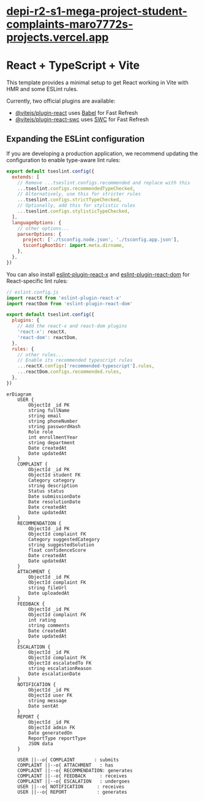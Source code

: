 # [depi-r2-s1-mega-project-student-complaints-maro7772s-projects.vercel.app](https://depi-r2-s1-mega-project-student-complaints-maro7772s-projects.vercel.app/)


# React + TypeScript + Vite

This template provides a minimal setup to get React working in Vite with HMR and some ESLint rules.

Currently, two official plugins are available:

- [@vitejs/plugin-react](https://github.com/vitejs/vite-plugin-react/blob/main/packages/plugin-react/README.md) uses [Babel](https://babeljs.io/) for Fast Refresh
- [@vitejs/plugin-react-swc](https://github.com/vitejs/vite-plugin-react-swc) uses [SWC](https://swc.rs/) for Fast Refresh

## Expanding the ESLint configuration

If you are developing a production application, we recommend updating the configuration to enable type-aware lint rules:

```js
export default tseslint.config({
  extends: [
    // Remove ...tseslint.configs.recommended and replace with this
    ...tseslint.configs.recommendedTypeChecked,
    // Alternatively, use this for stricter rules
    ...tseslint.configs.strictTypeChecked,
    // Optionally, add this for stylistic rules
    ...tseslint.configs.stylisticTypeChecked,
  ],
  languageOptions: {
    // other options...
    parserOptions: {
      project: ['./tsconfig.node.json', './tsconfig.app.json'],
      tsconfigRootDir: import.meta.dirname,
    },
  },
})
```

You can also install [eslint-plugin-react-x](https://github.com/Rel1cx/eslint-react/tree/main/packages/plugins/eslint-plugin-react-x) and [eslint-plugin-react-dom](https://github.com/Rel1cx/eslint-react/tree/main/packages/plugins/eslint-plugin-react-dom) for React-specific lint rules:

```js
// eslint.config.js
import reactX from 'eslint-plugin-react-x'
import reactDom from 'eslint-plugin-react-dom'

export default tseslint.config({
  plugins: {
    // Add the react-x and react-dom plugins
    'react-x': reactX,
    'react-dom': reactDom,
  },
  rules: {
    // other rules...
    // Enable its recommended typescript rules
    ...reactX.configs['recommended-typescript'].rules,
    ...reactDom.configs.recommended.rules,
  },
})
```
```mermaid
erDiagram
    USER {
        ObjectId _id PK
        string fullName
        string email
        string phoneNumber
        string passwordHash
        Role role
        int enrollmentYear
        string department
        Date createdAt
        Date updatedAt
    }
    COMPLAINT {
        ObjectId _id PK
        ObjectId student FK
        Category category
        string description
        Status status
        Date submissionDate
        Date resolutionDate
        Date createdAt
        Date updatedAt
    }
    RECOMMENDATION {
        ObjectId _id PK
        ObjectId complaint FK
        Category suggestedCategory
        string suggestedSolution
        float confidenceScore
        Date createdAt
        Date updatedAt
    }
    ATTACHMENT {
        ObjectId _id PK
        ObjectId complaint FK
        string fileUrl
        Date uploadedAt
    }
    FEEDBACK {
        ObjectId _id PK
        ObjectId complaint FK
        int rating
        string comments
        Date createdAt
        Date updatedAt
    }
    ESCALATION {
        ObjectId _id PK
        ObjectId complaint FK
        ObjectId escalatedTo FK
        string escalationReason
        Date escalationDate
    }
    NOTIFICATION {
        ObjectId _id PK
        ObjectId user FK
        string message
        Date sentAt
    }
    REPORT {
        ObjectId _id PK
        ObjectId admin FK
        Date generatedOn
        ReportType reportType
        JSON data
    }

    USER ||--o{ COMPLAINT       : submits
    COMPLAINT ||--o{ ATTACHMENT   : has
    COMPLAINT ||--o{ RECOMMENDATION: generates
    COMPLAINT ||--o{ FEEDBACK     : receives
    COMPLAINT ||--o{ ESCALATION   : undergoes
    USER ||--o{ NOTIFICATION     : receives
    USER ||--o{ REPORT           : generates
  ```
